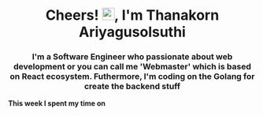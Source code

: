 <h1 align="center">Cheers! <img src="https://media.giphy.com/media/hvRJCLFzcasrR4ia7z/giphy.gif" width="25px">, I'm Thanakorn Ariyagusolsuthi</h1>
<h3 align="center">I'm a Software Engineer who passionate about web development or you can call me 'Webmaster' which is based on React ecosystem. Futhermore, I'm coding on the Golang for create the backend stuff</h3>

**This week I spent my time on**
<!--START_SECTION:waka-->
```text
```
<!--END_SECTION:waka-->

